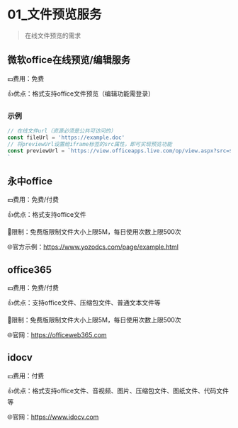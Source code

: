 # 01_文件预览服务

> 在线文件预览的需求

## 微软office在线预览/编辑服务

💴费用：免费

👍优点：格式支持office文件预览（编辑功能需登录）

### 示例
```javascript
// 在线文件url（资源必须是公共可访问的）
const fileUrl = 'https://example.doc'
// 将previewUrl设置给iframe标签的src属性，即可实现预览功能
const previewUrl = `https://view.officeapps.live.com/op/view.aspx?src=${fileUrl}
`
```

## 永中office

💴费用：免费/付费

👍优点：格式支持office文件

🚧限制：免费版限制文件大小上限5M，每日使用次数上限500次

🌐官方示例：https://www.yozodcs.com/page/example.html

## office365

💴费用：免费/付费

👍优点：支持office文件、压缩包文件、普通文本文件等

🚧限制：免费版限制文件大小上限5M，每日使用次数上限500次

🌐官网：https://officeweb365.com

## idocv

💴费用：付费

👍优点：格式支持office文件、音视频、图片、压缩包文件、图纸文件、代码文件等

🌐官网：https://www.idocv.com